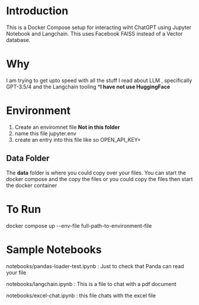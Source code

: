 # Introduction

This is a Docker Compose setup for interacting wiht ChatGPT using Jupyter Notebook and Langchain. This uses Facebook FAISS instead of a Vector database. 

# Why 

I am trying to get upto speed with all the stuff I read about LLM , specifically GPT-3.5/4 and the Langchain tooling 
***I have not use HuggingFace** 


# Environment 
1. Create an enviromnet file **Not in this folder**
2. name this file jupyter.env
3. create an entry into this file like so
   OPEN_API_KEY=<your api key>

## Data Folder
The **data** folder is where you could copy over your files. You can start the docker compose and the copy the files or you could copy the files then start the docker container

# To Run
  docker compose up --env-file full-path-to-environment-file


# Sample Notebooks

notebooks/pandas-loader-test.ipynb  : Just to check that Panda can read your file

notebooks/langchain.ipynb : This is a file to chat with a pdf document

notebooks/excel-chat.ipynb : this file chats with the excel file

